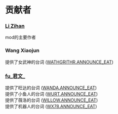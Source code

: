 # 贡献者

### [Li Zihan](https://github.com/HPLZH/)
mod的主要作者

### Wang Xiaojun
提供了女武神的台词 ([WATHGRITHR.ANNOUNCE_EAT](scripts/strings/cn/speech_wathgrithr.lua))

### [fu_君文_](https://steamcommunity.com/profiles/76561199334323429/)
提供了旺达的台词 ([WANDA.ANNOUNCE_EAT](scripts/strings/cn/speech_wanda.lua))  
提供了小鱼人的台词 ([WURT.ANNOUNCE_EAT](scripts/strings/cn/speech_wurt.lua))  
提供了薇洛的台词 ([WILLOW.ANNOUNCE_EAT](scripts/strings/cn/speech_willow.lua))  
提供了机器人的台词 ([WX78.ANNOUNCE_EAT](scripts/strings/cn/speech_wx78.lua))  
